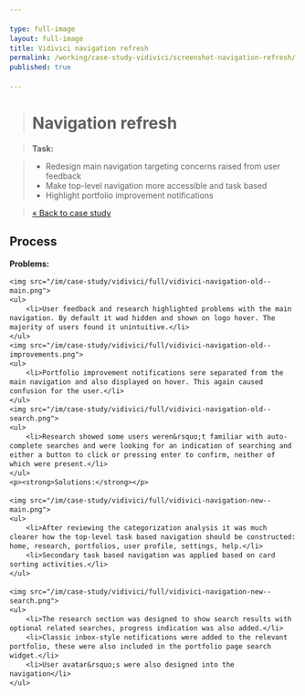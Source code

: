 ```yaml
---

type: full-image
layout: full-image
title: Vidivici navigation refresh
permalink: /working/case-study-vidivici/screenshot-navigation-refresh/
published: true

---
```


<!-- > [&laquo; previous](/working/case-study-vidivici/screenshot-portfolio-holdings) | [Back to case study](/working/case-study-vidivici/) | [next &raquo;](/working/case-study-vidivici/screenshot-views-chart) -->

> # Navigation refresh

> **Task:**

> * Redesign main navigation targeting concerns raised from user feedback
> * Make top-level navigation more accessible and task based
> * Highlight portfolio improvement notifications

> [&laquo; Back to case study](/working/case-study-vidivici/#images)


<div class="full-image-item">
	<h2>Process</h2>
	<p><strong>Problems:</strong></p>

	<img src="/im/case-study/vidivici/full/vidivici-navigation-old--main.png">
	<ul>
		<li>User feedback and research highlighted problems with the main navigation. By default it wad hidden and shown on logo hover. The majority of users found it unintuitive.</li>
	</ul>
	<img src="/im/case-study/vidivici/full/vidivici-navigation-old--improvements.png">
	<ul>
		<li>Portfolio improvement notifications sere separated from the main navigation and also displayed on hover. This again caused confusion for the user.</li>
	</ul>
	<img src="/im/case-study/vidivici/full/vidivici-navigation-old--search.png">
	<ul>
		<li>Research showed some users weren&rsquo;t familiar with auto-complete searches and were looking for an indication of searching and either a button to click or pressing enter to confirm, neither of which were present.</li>
	</ul>
	<p><strong>Solutions:</strong></p>
	
	<img src="/im/case-study/vidivici/full/vidivici-navigation-new--main.png">
	<ul>
		<li>After reviewing the categorization analysis it was much clearer how the top-level task based navigation should be constructed: home, research, portfolios, user profile, settings, help.</li>
		<li>Secondary task based navigation was applied based on card sorting activities.</li>
	</ul>

	<img src="/im/case-study/vidivici/full/vidivici-navigation-new--search.png">
	<ul>
		<li>The research section was designed to show search results with optional related searches, progress indication was also added.</li>
		<li>Classic inbox-style notifications were added to the relevant portfolio, these were also included in the portfolio page search widget.</li>
		<li>User avatar&rsquo;s were also designed into the navigation</li>
	</ul>
</div>